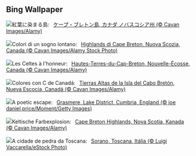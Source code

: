 ## Bing Wallpaper
![](https://www.bing.com/th?id=OHR.CelticColours_JA-JP6953032126_UHD.jpg&w=1000)紅葉に染まる島:&nbsp;&ensp;[ケープ・ブレトン島, カナダ ノバスコシア州 (© Cavan Images/Alamy)](https://www.bing.com/th?id=OHR.CelticColours_JA-JP6953032126_UHD.jpg)
<br><br/>
![](https://www.bing.com/th?id=OHR.CelticColours_IT-IT4571823616_UHD.jpg&w=1000)Colori di un sogno lontano:&nbsp;&ensp;[Highlands di Cape Breton, Nuova Scozia, Canada (© Cavan Images/Alamy Stock Photo)](https://www.bing.com/th?id=OHR.CelticColours_IT-IT4571823616_UHD.jpg)
<br><br/>
![](https://www.bing.com/th?id=OHR.CelticColours_FR-FR3939645346_UHD.jpg&w=1000)Les Celtes à l'honneur:&nbsp;&ensp;[Hautes-Terres-du-Cap-Breton, Nouvelle-Écosse, Canada (© Cavan Images/Alamy)](https://www.bing.com/th?id=OHR.CelticColours_FR-FR3939645346_UHD.jpg)
<br><br/>
![](https://www.bing.com/th?id=OHR.CelticColours_ES-ES5079462677_UHD.jpg&w=1000)Colores con C de Canadá:&nbsp;&ensp;[Tierras Altas de la Isla del Cabo Bretón, Nueva Escocia, Canadá (© Cavan Images/Alamy)](https://www.bing.com/th?id=OHR.CelticColours_ES-ES5079462677_UHD.jpg)
<br><br/>
![](https://www.bing.com/th?id=OHR.GrasmereAutumn2024_EN-GB0406171005_UHD.jpg&w=1000)A poetic escape:&nbsp;&ensp;[Grasmere, Lake District, Cumbria, England (© joe daniel price/Moment/Getty Images)](https://www.bing.com/th?id=OHR.GrasmereAutumn2024_EN-GB0406171005_UHD.jpg)
<br><br/>
![](https://www.bing.com/th?id=OHR.CelticColours_DE-DE5682241306_UHD.jpg&w=1000)Keltische Farbexplosion:&nbsp;&ensp;[Cape Breton Highlands, Nova Scotia, Kanada (© Cavan Images/Alamy)](https://www.bing.com/th?id=OHR.CelticColours_DE-DE5682241306_UHD.jpg)
<br><br/>
![](https://www.bing.com/th?id=OHR.SoranoItaly_PT-BR8638738713_UHD.jpg&w=1000)A cidade de pedra da Toscana:&nbsp;&ensp;[Sorano, Toscana, Itália (© Luigi Vaccarella/eStock Photo)](https://www.bing.com/th?id=OHR.SoranoItaly_PT-BR8638738713_UHD.jpg)
<br><br/>
